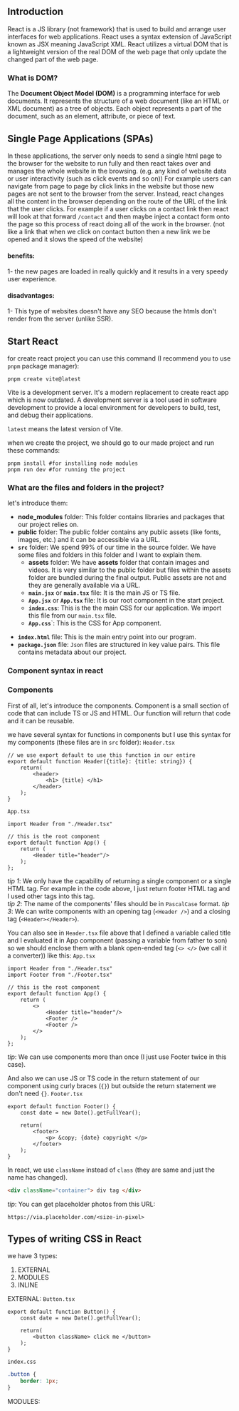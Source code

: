 ## Introduction
React is a JS library (not framework) that is used to build and arrange user interfaces for web applications. React uses a syntax extension of JavaScript known as JSX meaning JavaScript XML.
React utilizes a virtual DOM that is a lightweight version of the real DOM of the web page that only update the changed part of the web page.

### What is DOM?
The **Document Object Model (DOM)** is a programming interface for web documents. It represents the structure of a web document (like an HTML or XML document) as a tree of objects. Each object represents a part of the document, such as an element, attribute, or piece of text.

## Single Page Applications (SPAs)

 In these applications, the server only needs to send a single html page to the browser for the website to run fully and then react takes over and manages the whole website in the browsing. (e.g. any kind of website data or user interactivity (such as click events and so on))
 For example users can navigate from page to page by click links in the website but those new pages are not sent to the browser from the server. Instead, react changes all the content in the browser depending on the route of the URL of the link that the user clicks. For example if a user clicks on a contact link then react will look at that forward `/contact` and then maybe inject a contact form onto the page so this process of react doing all of the work in the browser. (not like a link that when we click on contact button then a new link we be opened and it slows the speed of the website)
#### benefits:
1- the new pages are loaded in really quickly and it results in a very speedy user experience.
#### disadvantages:
1- This type of websites doesn't have any SEO because the htmls don't render from the server (unlike SSR).

## Start React
for create react project you can use this command (I recommend you to use `pnpm` package manager):
```shell
pnpm create vite@latest
```
Vite is a development server. It's a modern replacement to create react app which is now outdated.
A development server is a tool used in software development to provide a local environment for developers to build, test, and debug their applications.

`latest` means the latest version of Vite.

when we create the project, we should go to our made project and run these commands:
```shell
pnpm install #for installing node modules
pnpm run dev #for running the project
```

### What are the files and folders in the project?
let's introduce them:
* **node_modules** folder: This folder contains libraries and packages that our project relies on.
* **public** folder: The public folder contains any public assets (like fonts, images, etc.) and it can be accessible via a URL.
* **`src`** folder: We spend 99% of our time in the source folder. We have some files and folders in this folder and I want to explain them. 
	- **assets** folder:  We have **assets** folder that contain images and videos. It is very similar to the public folder but files within the assets folder are bundled during the final output. Public assets are not and they are generally available via a URL.
	- **`main.jsx`** or **`main.tsx`** file: It is the main JS or TS file.
	- **`App.jsx`** or **`App.tsx`** file: It is our root component in the start project.
	- **`index.css`**: This is the the main CSS for our application. We import this file from our `main.tsx` file.
	- **`App.css`**`: This is the CSS for App component.
- **`index.html`** file: This is the main entry point into our program.
- **`package.json`** file: `Json` files are structured in key value pairs. This file contains metadata about our project.

### Component syntax in react
### Components
First of all, let's introduce the components.
Component is a small section of code that can include TS or JS and HTML. Our function will return that code and it can be reusable.

we have several syntax for functions in components but I use this syntax for my components (these files are in `src` folder):
`Header.tsx`
```Tsx
// we use export default to use this function in our entire 
export default function Header({title}: {title: string}) {
	return(
		<header>
			<h1> {title} </h1>
		</header>
	);
}
```

`App.tsx`
```tsx
import Header from "./Header.tsx"

// this is the root component
export default function App() {
	return (
		<Header title="header"/>
	);
};
```
_tip 1_: We only have the capability of returning a single component or a single HTML tag. For example in the code above, I just return footer HTML tag and I used other tags into this tag.  
_tip 2_: The name of the components' files should be in `PascalCase` format.
_tip 3_: We can write components with an opening tag (`<Header />`) and a closing tag (`<Header></Header>`).

You can also see in `Header.tsx` file above that I defined a variable called title and I evaluated it in App component (passing a variable from father to son) so we should enclose them with a blank open-ended tag (`<> </>` (we call it a converter)) like this:
`App.tsx`
```tsx
import Header from "./Header.tsx"
import Footer from "./Footer.tsx"

// this is the root component
export default function App() {
	return (
		<>
			<Header title="header"/>
			<Footer />
			<Footer />
		</>
	);
};
```
_tip_: We can use components more than once (I just use Footer twice in this case).

And also we can use JS or TS code in the return statement of our component using  curly braces (`{}`) but outside the return statement we don't need `{}`.
`Footer.tsx`
```tsx
export default function Footer() {
	const date = new Date().getFullYear();
	
	return(
		<footer>
			<p> &copy; {date} copyright </p>
		</footer>
	);
}
```

In react, we use `className` instead of `class` (they are same and just the name has changed).
```HTML
<div className="container"> div tag </div>
```

_tip_: You can get placeholder photos from this URL:
```url
https://via.placeholder.com/<size-in-pixel>
```

## Types of writing CSS in React
we have 3 types:
1. EXTERNAL
2. MODULES
3. INLINE

EXTERNAL:
`Button.tsx`
```tsx
export default function Button() {
	const date = new Date().getFullYear();
	
	return(
		<button className> click me </button>
	);
}
```

`index.css`
```css
.button {
	border: 1px;
}
```

MODULES:
```

```